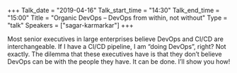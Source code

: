 +++
Talk_date = "2019-04-16"
Talk_start_time = "14:30"
Talk_end_time = "15:00"
Title = "Organic DevOps – DevOps from within, not without"
Type = "talk"
Speakers = ["sagar-karmarkar"]
+++

Most senior executives in large enterprises believe DevOps and CI/CD are interchangeable. If I have a CI/CD pipeline, I am “doing DevOps”, right? Not exactly. The dilemma that these executives have is that they don’t believe DevOps can be with the people they have. It can be done. I’ll show you how!
